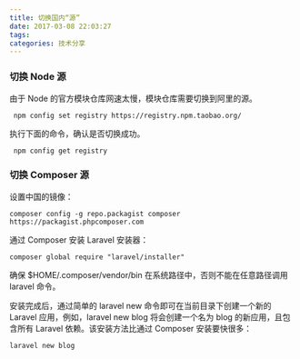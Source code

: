 ```yaml
---
title: 切换国内“源”
date: 2017-03-08 22:03:27
tags:
categories: 技术分享
---
```


### 切换 Node 源

由于 Node 的官方模块仓库网速太慢，模块仓库需要切换到阿里的源。
```
 npm config set registry https://registry.npm.taobao.org/
```
执行下面的命令，确认是否切换成功。
```
 npm config get registry
 ```
### 切换 Composer 源
设置中国的镜像：
```
composer config -g repo.packagist composer https://packagist.phpcomposer.com
```

通过 Composer 安装 Laravel 安装器：
```
composer global require "laravel/installer"
```

确保 $HOME/.composer/vendor/bin 在系统路径中，否则不能在任意路径调用 laravel 命令。

安装完成后，通过简单的 laravel new 命令即可在当前目录下创建一个新的 Laravel 应用，例如，laravel new blog 将会创建一个名为 blog 的新应用，且包含所有 Laravel 依赖。该安装方法比通过 Composer 安装要快很多：
```
laravel new blog
```
